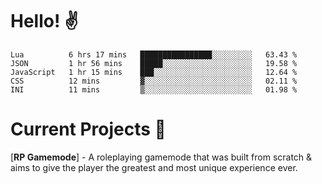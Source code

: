 # Hello! ✌️

<!--START_SECTION:waka-->
```text
Lua          6 hrs 17 mins   ████████████████░░░░░░░░░   63.43 % 
JSON         1 hr 56 mins    █████░░░░░░░░░░░░░░░░░░░░   19.58 % 
JavaScript   1 hr 15 mins    ███░░░░░░░░░░░░░░░░░░░░░░   12.64 % 
CSS          12 mins         ▓░░░░░░░░░░░░░░░░░░░░░░░░   02.11 % 
INI          11 mins         ▒░░░░░░░░░░░░░░░░░░░░░░░░   01.98 % 
```
<!--END_SECTION:waka-->

# Current Projects 🎨
[**RP Gamemode**] - A roleplaying gamemode that was built from scratch & aims to give the player the greatest and most unique experience ever.
